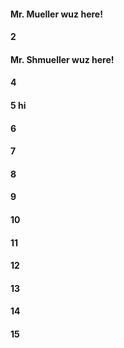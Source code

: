#### Mr. Mueller wuz here!
#### 2
#### Mr. Shmueller wuz here!
#### 4
#### 5 hi
#### 6
#### 7
#### 8
#### 9
#### 10
#### 11
#### 12
#### 13
#### 14
#### 15